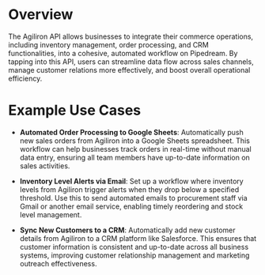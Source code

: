 # Overview

The Agiliron API allows businesses to integrate their commerce operations, including inventory management, order processing, and CRM functionalities, into a cohesive, automated workflow on Pipedream. By tapping into this API, users can streamline data flow across sales channels, manage customer relations more effectively, and boost overall operational efficiency.

# Example Use Cases

- **Automated Order Processing to Google Sheets**: Automatically push new sales orders from Agiliron into a Google Sheets spreadsheet. This workflow can help businesses track orders in real-time without manual data entry, ensuring all team members have up-to-date information on sales activities.

- **Inventory Level Alerts via Email**: Set up a workflow where inventory levels from Agiliron trigger alerts when they drop below a specified threshold. Use this to send automated emails to procurement staff via Gmail or another email service, enabling timely reordering and stock level management.

- **Sync New Customers to a CRM**: Automatically add new customer details from Agiliron to a CRM platform like Salesforce. This ensures that customer information is consistent and up-to-date across all business systems, improving customer relationship management and marketing outreach effectiveness.
